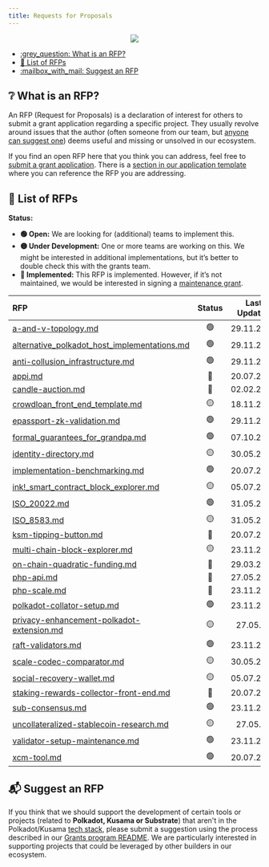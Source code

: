 ```yaml
---
title: Requests for Proposals
---
```


<p align="center">
  <img src="/img/rfp-header.png" style={{width:"1300px"}} />
</p>

- [:grey\_question: What is an RFP?](#grey_question-what-is-an-rfp)
- [:scroll: List of RFPs](#scroll-list-of-rfps)
- [:mailbox\_with\_mail: Suggest an RFP](#mailbox_with_mail-suggest-an-rfp)

## :grey_question: What is an RFP?

An RFP (Request for Proposals) is a declaration of interest for others to submit a grant application regarding a specific project. They usually revolve around issues that the author (often someone from our team, but [anyone can suggest one](../suggesting_a_project.md)) deems useful and missing or unsolved in our ecosystem.

If you find an open RFP here that you think you can address, feel free to [submit a grant application](../apply.md). There is a [section in our application template](https://github.com/w3f/Grants-Program/blob/master/applications/application-template.md#project-overview-page_facing_up) where you can reference the RFP you are addressing.


## :scroll: List of RFPs

**Status:**

- **:green_circle: Open:** We are looking for (additional) teams to implement this.
- **:yellow_circle: Under Development:** One or more teams are working on this. We might be interested in additional implementations, but it’s better to double check this with the grants team.  
- **:red_circle: Implemented:** This RFP is implemented. However, if it’s not maintained, we would be interested in signing a [maintenance grant](../maintenance.md).  

| RFP | Status | Last Updated |
| :-- | :----: | :----------: |
| [a-and-v-topology.md](./Open/a-and-v-topology.md) | :green_circle: | 29.11.2021 |
| [alternative_polkadot_host_implementations.md](./Open/alternative_polkadot_host_implementations.md) | :green_circle: | 29.11.2021 |
| [anti-collusion_infrastructure.md](./Open/anti-collusion_infrastructure.md) | :green_circle: | 29.11.2021 |
| [appi.md](./Implemented/appi.md) | :red_circle: | 20.07.2021 |
| [candle-auction.md](./Implemented/candle-auction.md) | :red_circle: | 02.02.2022 |  
| [crowdloan_front_end_template.md](Under%20Development/crowdloan_front_end_template.md) | :yellow_circle: | 18.11.2022 |  
| [epassport-zk-validation.md](./Open/epassport-zk-validation.md) | :green_circle: | 29.11.2021 |
| [formal_guarantees_for_grandpa.md](./Open/formal_guarantees_for_grandpa.md) | :green_circle: | 07.10.2022 |
| [identity-directory.md](./Under%20Development/identity-directory.md) | :yellow_circle: | 30.05.2022 |
| [implementation-benchmarking.md](./Open/implementation-benchmarking.md) | :green_circle: | 20.07.2021 |
| [ink!_smart_contract_block_explorer.md](Under%20Development/ink_smart_contract_block_explorer.md) | :yellow_circle: | 05.07.2021 |
| [ISO_20022.md](./Open/ISO_20022.md) | :green_circle: | 31.05.2022 |
| [ISO_8583.md](Under%20Development/ISO_8583.md) | :yellow_circle: | 31.05.2022 |
| [ksm-tipping-button.md](./Implemented/ksm-tipping-button.md) | :red_circle: | 20.07.2021 |  
| [multi-chain-block-explorer.md](Under%20Development/multi-chain-block-explorer.md) | :yellow_circle: | 23.11.2021 |
| [on-chain-quadratic-funding.md](./Implemented/on-chain-quadratic-funding.md) | :red_circle: | 29.03.2022 |  
| [php-api.md](./Implemented/php-api.md) | :red_circle: | 27.05.2022 |  
| [php-scale.md](./Implemented/php-scale.md) | :red_circle: | 23.11.2022 |  
| [polkadot-collator-setup.md](./Open/polkadot-collator-setup.md) | :green_circle: | 23.11.2021 |
| [privacy-enhancement-polkadot-extension.md](./Under%20Development/privacy-enhancement-polkadot-extension.md) | :yellow_circle: | 27.05.22 |
| [raft-validators.md](./Open/raft-validators.md) | :green_circle: | 23.11.2021 |
| [scale-codec-comparator.md](./Under%20Development/scale-codec-comparator.md) | :yellow_circle: | 30.05.2022 |
| [social-recovery-wallet.md](./Under%20Development/social-recovery-wallet.md) | :yellow_circle: | 05.07.2021 |
| [staking-rewards-collector-front-end.md](./Implemented/staking-rewards-collector-front-end.md) | :red_circle: | 20.07.2021 |  
| [sub-consensus.md](./Open/sub-consensus.md) | :green_circle: | 23.11.2021 |
| [uncollateralized-stablecoin-research.md](./Under%20Development/uncollateralized-stablecoin-research.md) | :yellow_circle: | 27.05.22 |
| [validator-setup-maintenance.md](./Open/validator-setup-maintenance.md) | :green_circle: | 23.11.2021 |
| [xcm-tool.md](./Open/xcm-tool.md) | :green_circle: | 20.07.2021 |

## :mailbox_with_mail: Suggest an RFP

If you think that we should support the development of certain tools or projects (related to **Polkadot, Kusama or Substrate**) that aren't in the Polkadot/Kusama [tech stack](https://wiki.polkadot.network/docs/build-open-source), please submit a suggestion using the process described in our [Grants program README](../suggesting_a_project.md). We are particularly interested in supporting projects that could be leveraged by other builders in our ecosystem.
